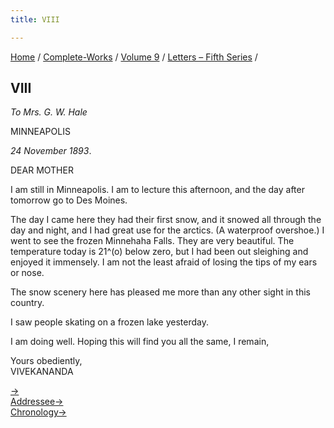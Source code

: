 ```yaml
---
title: VIII

---
```



[Home](../../../index.htm) / [Complete-Works](../../complete_works.htm)
/ [Volume 9](../volume_9_contents.htm) / [Letters – Fifth
Series](letters_fifth_series_contents.htm) /



## VIII

*To Mrs. G. W. Hale*

MINNEAPOLIS

*24 November 1893*.

DEAR MOTHER

I am still in Minneapolis. I am to lecture this afternoon, and the day
after tomorrow go to Des Moines.

The day I came here they had their first snow, and it snowed all through
the day and night, and I had great use for the arctics. (A waterproof
overshoe.) I went to see the frozen Minnehaha Falls. They are very
beautiful. The temperature today is 21^(o) below zero, but I had been
out sleighing and enjoyed it immensely. I am not the least afraid of
losing the tips of my ears or nose.

The snow scenery here has pleased me more than any other sight in this
country.

I saw people skating on a frozen lake yesterday.

I am doing well. Hoping this will find you all the same, I remain,

Yours obediently,  
VIVEKANANDA

[→](009_mother.htm)  
[Addressee→](009_mother.htm)  
[Chronology→](../../volume_5/epistles_first_series/006_haripada.htm)


